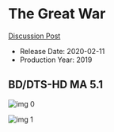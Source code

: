 # The Great War

[Discussion Post](https://www.avsforum.com/threads/bass-eq-for-filtered-movies.2995212/post-59242246)

* Release Date: 2020-02-11
* Production Year: 2019

## BD/DTS-HD MA 5.1

![img 0](https://i.imgur.com/4B5lPcu.jpg)

![img 1](https://i.imgur.com/l3vFd7S.png)

